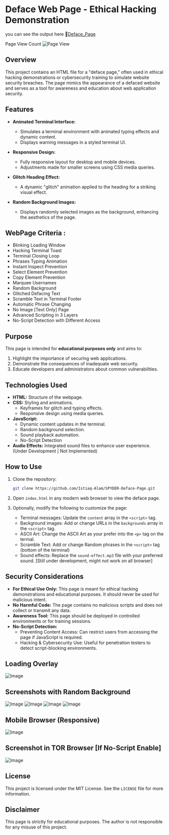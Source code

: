 # Deface Web Page - Ethical Hacking Demonstration
you can see the output here 🔗[Deface_Page](https://istiaq-alam.github.io/SPYDER-Deface-Page/)

Page View Count   ![Page View](https://hits.sh/https://istiaq-alam.github.io/SPYDER-Deface-Page.svg?style=flat-square)

## Overview
This project contains an HTML file for a "deface page," often used in ethical hacking demonstrations or cybersecurity training to simulate website security breaches. The page mimics the appearance of a defaced website and serves as a tool for awareness and education about web application security.

## Features 

- **Animated Terminal Interface:**
  - Simulates a terminal environment with animated typing effects and dynamic content.
  - Displays warning messages in a styled terminal UI.

- **Responsive Design:**
  - Fully responsive layout for desktop and mobile devices.
  - Adjustments made for smaller screens using CSS media queries.

- **Glitch Heading Effect:** 
  - A dynamic "glitch" animation applied to the heading for a striking visual effect.

- **Random Background Images:**
  - Displays randomly selected images as the background, enhancing the aesthetics of the page.

## WebPage Criteria :
- Blinking Loading Window
- Hacking Terminal Toast
- Terminal Closing Loop
- Phrases Typing Animation  
- Instant Inspect Prevention
- Select Element Prevention
- Copy Element Prevention
- Marquee Usernames
- Random Background
- Glitched Defacing Text
- Scramble Text in Terminal Footer 
- Automatic Phrase Changing 
- No Image [Text Only] Page
- Advanced Scripting in 3 Layers
- No-Script Detection with Different Access


## Purpose
This page is intended for **educational purposes only** and aims to:

1. Highlight the importance of securing web applications.
2. Demonstrate the consequences of inadequate web security.
3. Educate developers and administrators about common vulnerabilities.


## Technologies Used

- **HTML:** Structure of the webpage.
- **CSS:** Styling and animations.
  - Keyframes for glitch and typing effects.
  - Responsive design using media queries.
- **JavaScript:**
  - Dynamic content updates in the terminal.
  - Random background selection.
  - Sound playback automation.
  - No-Script Detection
- **Audio Effects:** Integrated sound files to enhance user experience.  (Under Development | Not Implemented)

## How to Use

1. Clone the repository:
   ```bash
   git clone https://github.com/Istiaq-Alam/SPYDER-Deface-Page.git
   ```

2. Open `index.html` in any modern web browser to view the deface page.

3. Optionally, modify the following to customize the page:
   - Terminal messages: Update the `content` array in the `<script>` tag.
   - Background images: Add or change URLs in the `backgrounds` array in the `<script>` tag.
   - ASCII Art: Change the ASCII Art as your prefer into the `<p>` tag on the termal.
   - Scramble Text: Add or change Random phrases in the `<script>` tag (bottom of the terminal) 
   - Sound effects: Replace the `sound-effect.mp3` file with your preferred sound. [Still under development, might not work on all browser] 

## Security Considerations

- **For Ethical Use Only:** This page is meant for ethical hacking demonstrations and educational purposes. It should never be used for malicious intent.
- **No Harmful Code:** The page contains no malicious scripts and does not collect or transmit any data.
- **Awareness Tool:** This page should be deployed in controlled environments or for training sessions.
- **No-Script Detection:**
  - Preventing Content Access: Can restrict users from accessing the page if JavaScript is required.
  - Hacking & Cybersecurity Use: Useful for penetration testers to detect script-blocking environments.

## Loading Overlay
![Image](https://github.com/user-attachments/assets/d615f935-aaf1-4a33-8e4e-fe69154fb2b1)

## Screenshots with Random Background 
![Image](https://github.com/user-attachments/assets/92535c15-aa0f-4ecb-9681-ff0721a3e067)
![Image](https://github.com/user-attachments/assets/0fc4038f-1706-4035-9016-46cc7ff7f78a)
![Image](https://github.com/user-attachments/assets/bf657d1e-2f13-4ef5-a423-56b1f2aa505e)
![Image](https://github.com/user-attachments/assets/caaea55a-e007-4b7b-a3cd-f61a9f08ac97)

## Mobile Browser (Responsive)
![Image](https://github.com/user-attachments/assets/62de8faa-73a2-4437-a06b-ac1ea8759b04)

## Screenshot in TOR Browser [If No-Script Enable]
![Image](https://github.com/user-attachments/assets/662ff8d7-c9e5-4924-83d9-ff1758d1c66f)

## License
This project is licensed under the MIT License. See the `LICENSE` file for more information.

## Disclaimer
This page is strictly for educational purposes. The author is not responsible for any misuse of this project.
